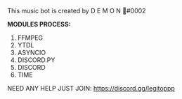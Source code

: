 This music bot is created by D E M O N 💓#0002

**MODULES PROCESS:**
1. FFMPEG 
2. YTDL
3. ASYNCIO
4. DISCORD.PY
5. DISCORD
6. TIME


NEED ANY HELP JUST JOIN:
https://discord.gg/legitoppp


